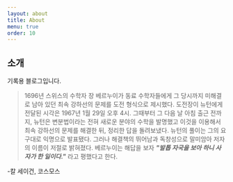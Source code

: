 ```yaml
---
layout: about
title: About
menu: true
order: 10
---
```


## 소개

기록용 블로그입니다.

> 1696년 스위스의 수학자 장 베르누이가 동료 수학자들에게 그 당시까지 미해결로 남아 있던 최속 강하선의 문제를 도전 형식으로 제시했다. 도전장이 뉴턴에게 전달된 시각은 1967년 1월 29일 오후 4시. 그때부터 그 다음 날 아침 출근 전까지, 뉴턴은 변분법이라는 전혀 새로운 분야의 수학을 발명했고 이것을 이용해서 최속 강하선의 문제를 해결한 뒤, 정리한 답을 돌려보냈다. 뉴턴의 풀이는 그의 요구대로 익명으로 발표됐다. 그러나 해결책의 뛰어남과 독창성으로 말미암아 저자의 이름이 저절로 밝혀졌다. 베르누이는 해답을 보자 _**"발톱 자국을 보아 하니 사자가 한 일이다."**_ 라고 평했다고 한다.

-칼 세이건, 코스모스